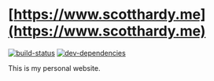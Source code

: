 # [https://www.scotthardy.me](https://www.scotthardy.me)

[![build-status][build-status-badge]][build-status-href]
[![dev-dependencies][dev-dependencies-badge]][dev-dependencies-href]


This is my personal website.


[build-status-badge]: https://img.shields.io/travis/scott113341/website.svg?style=flat-square
[build-status-href]: https://travis-ci.org/scott113341/website

[dev-dependencies-badge]: https://img.shields.io/david/dev/scott113341/website.svg?style=flat-square
[dev-dependencies-href]: https://david-dm.org/scott113341/website#info=devDependencies
